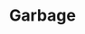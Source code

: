 ---
title: "Garbage"
summary: "Garbage is an American rock band formed in 1993 in Madison, Wisconsin. The band's line-up—consisting of Scottish singer Shirley Manson and American musicians Duke Erikson , Steve Marker , and Butch Vig —has remained unchanged since its inception. All four members are involved in the songwriting and production process. Garbage has sold over 17 million albums worldwide.The band's eponymous debut album was critically acclaimed upon its release, selling over four million copies and achieving double platinum certification in the United Kingdom, United States and in Australia. It was accompanied by a string of increasingly successful singles from 1995 to 1996, including \"Stupid Girl\" and \"Only Happy When It Rains\". Follow-up Version 2.0, released in 1998 after a year in production, was equally successful, topping the UK Albums Chart and receiving two Grammy Award nominations. Garbage followed this by performing and co-producing the theme song to the nineteenth James Bond film The World Is Not Enough .Garbage's third album Beautiful Garbage was also critically acclaimed, but failed to match the commercial success of its predecessors. Garbage quietly disbanded amidst the troubled production of their fourth album Bleed Like Me, but regrouped to complete the album, which was released in 2005 and peaked at a career-high number four in the U.S. The band cut short their Bleed Like Me concert tour and announced an indefinite hiatus, emphasizing that they had not broken up but rather wished to pursue separate interests. The hiatus was briefly interrupted in 2007, when the band recorded new tracks for their greatest hits album Absolute Garbage. The band reunited in 2011, and self-released their 2012 album Not Your Kind of People on their own label Stunvolume to positive reviews. Their next album, Strange Little Birds, followed in 2016. Their seventh studio album, No Gods No Masters, was released in 2021."
slug: "garbage"
image: "garbage.jpg"
apple_music_artist_url: "https://music.apple.com/gb/artist/garbage/109997"
wikipedia_url: "https://en.wikipedia.org/wiki/Garbage_(band)"
---